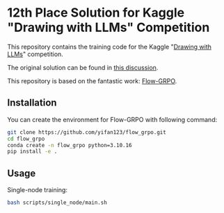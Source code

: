 # 12th Place Solution for Kaggle "Drawing with LLMs" Competition

This repository contains the training code for the Kaggle "[Drawing with LLMs](https://www.kaggle.com/competitions/drawing-with-llms/)" competition.

The original solution can be found in [this discussion](https://www.kaggle.com/competitions/drawing-with-llms/discussion/581034).

This repository is based on the fantastic work: [Flow-GRPO](https://github.com/yifan123/flow_grpo).

## Installation

You can create the environment for Flow-GRPO with following command:

```bash
git clone https://github.com/yifan123/flow_grpo.git
cd flow_grpo
conda create -n flow_grpo python=3.10.16
pip install -e .
```

## Usage
Single-node training:
```bash
bash scripts/single_node/main.sh
```